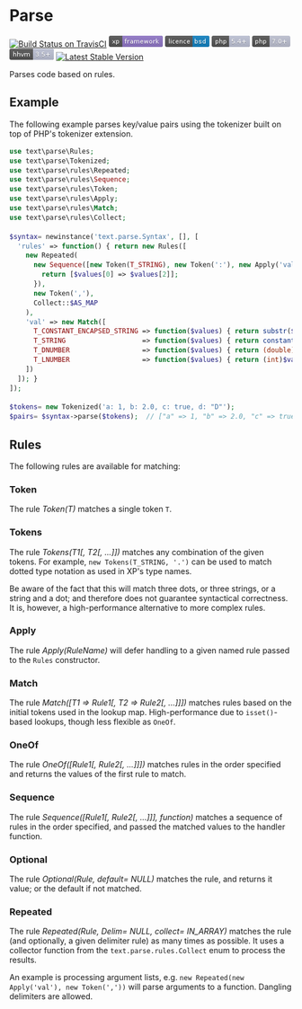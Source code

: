 Parse
=====

[![Build Status on TravisCI](https://secure.travis-ci.org/xp-forge/parse.svg)](http://travis-ci.org/xp-forge/parse)
[![XP Framework Mdodule](https://raw.githubusercontent.com/xp-framework/web/master/static/xp-framework-badge.png)](https://github.com/xp-framework/core)
[![BSD Licence](https://raw.githubusercontent.com/xp-framework/web/master/static/licence-bsd.png)](https://github.com/xp-framework/core/blob/master/LICENCE.md)
[![Required PHP 5.4+](https://raw.githubusercontent.com/xp-framework/web/master/static/php-5_4plus.png)](http://php.net/)
[![Required PHP 7.0+](https://raw.githubusercontent.com/xp-framework/web/master/static/php-7_0plus.png)](http://php.net/)
[![Required HHVM 3.5+](https://raw.githubusercontent.com/xp-framework/web/master/static/hhvm-3_5plus.png)](http://hhvm.com/)
[![Latest Stable Version](https://poser.pugx.org/xp-forge/parse/version.png)](https://packagist.org/packages/xp-forge/parse)

Parses code based on rules.

Example
-------
The following example parses key/value pairs using the tokenizer built on top of PHP's tokenizer extension.

```php
use text\parse\Rules;
use text\parse\Tokenized;
use text\parse\rules\Repeated;
use text\parse\rules\Sequence;
use text\parse\rules\Token;
use text\parse\rules\Apply;
use text\parse\rules\Match;
use text\parse\rules\Collect;

$syntax= newinstance('text.parse.Syntax', [], [
  'rules' => function() { return new Rules([
    new Repeated(
      new Sequence([new Token(T_STRING), new Token(':'), new Apply('val')], function($values) {
        return [$values[0] => $values[2]];
      }),
      new Token(','),
      Collect::$AS_MAP
    ),
    'val' => new Match([
      T_CONSTANT_ENCAPSED_STRING => function($values) { return substr($values[0], 1, -1); },
      T_STRING                   => function($values) { return constant($values[0]); },
      T_DNUMBER                  => function($values) { return (double)$values[0]; },
      T_LNUMBER                  => function($values) { return (int)$values[0]; }
    ])
  ]); }
]);

$tokens= new Tokenized('a: 1, b: 2.0, c: true, d: "D"');
$pairs= $syntax->parse($tokens);  // ["a" => 1, "b" => 2.0, "c" => true, "d" => "D"]
```

Rules
-----
The following rules are available for matching:

### Token
The rule *Token(T)* matches a single token `T`.

### Tokens
The rule *Tokens(T1[, T2[, ...]])* matches any combination of the given tokens. For example, `new Tokens(T_STRING, '.')` can be used to match dotted type notation as used in XP's type names.

Be aware of the fact that this will match three dots, or three strings, or a string and a dot; and therefore does not guarantee syntactical correctness. It is, however, a high-performance alternative to more complex rules.

### Apply
The rule *Apply(RuleName)* will defer handling to a given named rule passed to the `Rules` constructor.

### Match
The rule *Match([T1 => Rule1[, T2 => Rule2[, ...]]])* matches rules based on the initial tokens used in the lookup map. High-performance due to `isset()`-based lookups, though less flexible as `OneOf`.

### OneOf
The rule *OneOf([Rule1[, Rule2[, ...]]])* matches rules in the order specified and returns the values of the first rule
to match.

### Sequence
The rule *Sequence([Rule1[, Rule2[, ...]]], function)* matches a sequence of rules in the order specified, and passed the matched values to the handler function.

### Optional
The rule *Optional(Rule, default= NULL)* matches the rule, and returns it value; or the default if not matched.

### Repeated
The rule *Repeated(Rule, Delim= NULL, collect= IN_ARRAY)* matches the rule (and optionally, a given delimiter rule) as many times as possible. It uses a collector function from the `text.parse.rules.Collect` enum to process the results.

An example is processing argument lists, e.g. `new Repeated(new Apply('val'), new Token(','))` will parse arguments to a function. Dangling delimiters are allowed.

